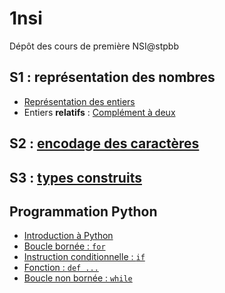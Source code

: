 # 1nsi
Dépôt des cours de première NSI@stpbb
## S1 : représentation des nombres
* [Représentation des entiers](https://github.com/thfruchart/1nsi/tree/main/19)
* Entiers **relatifs** : [Complément à deux](https://github.com/thfruchart/1nsi/blob/main/19/COURS_COMPLEMENT_A_DEUX.ipynb)

## S2 : [encodage des caractères](https://github.com/thfruchart/1nsi/blob/main/S2/README.md)


## S3 : [types construits](https://github.com/thfruchart/1nsi/blob/main/S3/README.md)

## Programmation Python
* [Introduction à Python](https://github.com/thfruchart/1nsi/tree/main/01)
* [Boucle bornée : `for`](https://github.com/thfruchart/1nsi/tree/main/02)
* [Instruction conditionnelle : `if`](https://github.com/thfruchart/1nsi/tree/main/03)
* [Fonction : `def ...`](https://github.com/thfruchart/1nsi/tree/main/04)
* [Boucle non bornée : `while`](https://github.com/thfruchart/1nsi/tree/main/06)
